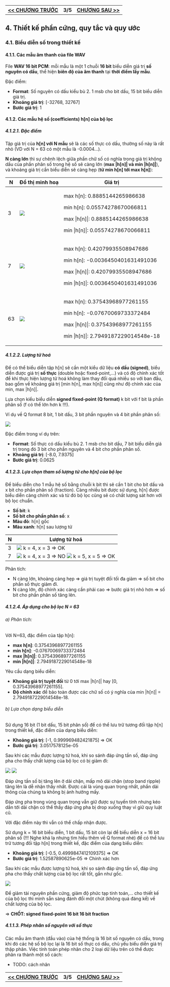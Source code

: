 <table>
    <th>
      <a href="./chap2.md"><< CHƯƠNG TRƯỚC</a>
    </th>
    <th>
      3/5
    </th>
    <th>
      <a href="./chap4.md">CHƯƠNG SAU >>
    </th>
</table>

## 4. Thiết kế phần cứng, quy tắc và quy ước

### 4.1. Biểu diễn số trong thiết kế

#### 4.1.1. Các mẫu âm thanh của file WAV

File __WAV 16 bit PCM__: mỗi mẫu là một 1 chuỗi __16 bit__ biểu diễn giá trị __số nguyên có dấu__, thể hiện __biên độ của âm thanh__ tại __thời điểm lấy mẫu__.

Đặc điểm:
- __Format__: Số nguyên có dấu kiểu bù 2. 1 msb cho bit dấu, 15 bit biểu diễn giá trị.
- __Khoảng giá trị__: [-32768, 32767]
- __Bước giá trị__: 1

#### 4.1.2. Các mẫu hệ số (coefficients) h[n] của bộ lọc

##### 4.1.2.1. Đặc điểm
Tập giá trị của __h[n] với N mẫu__ sẽ là các số thực có dấu, thường số này là rất nhỏ (VD với N = 63 có một mẫu là -0.0004...).

__N càng lớn__ thì sự chênh lệch giữa phần chữ số có nghĩa trong giá trị không dấu của phần phân số trong hệ số sẽ càng lớn (__max |h[n]| và min |h[n]|__), và khoảng giá trị cần biểu diễn sẽ càng hẹp (__từ min h[n] tới max h[n]__):

<table>
  <thead>
    <th>N</th>
    <th>Đồ thị minh hoạ</th>
    <th>Giá trị</th>
  </thead>
  <tbody>
    <tr>
      <td>
        3
      </td>
      <td>
        <img src="./Wav/imgs/hn_N3.png">
      </td>
      <td>
        <p>max h[n]: 0.8885144265986638</p>
        <p>min h[n]: 0.05574278670066811</p>
        <p>max |h[n]|: 0.8885144265986638</p>
        <p>min |h[n]|: 0.05574278670066811</p>
      </td>
    </tr>
    <tr>
      <td>
        7
      </td>
      <td>
        <img src="./Wav/imgs/hn_N7.png">
      </td>
      <td>
        <p>max h[n]: 0.42079935508947686</p>
        <p>min h[n]: -0.0036450401631491036</p>
        <p>max |h[n]|: 0.42079935508947686</p>
        <p>min |h[n]|: 0.0036450401631491036</p>
      </td>
    </tr>
    <tr>
      <td>
        63
      </td>
      <td>
        <img src="./Wav/imgs/hn_N63.png">
      </td>
      <td>
        <p>max h[n]: 0.37543968977261155</p>
        <p>min h[n]: -0.07670069733372484</p>
        <p>max |h[n]|: 0.37543968977261155</p>
        <p>min |h[n]|: 2.7949187229014548e-18</p>
      </td>
    </tr>
  </tbody>
</table>

##### 4.1.2.2. Lượng tử hoá
Để có thể biểu diễn tập h[n] sẽ cần một kiểu dữ liệu __có dấu (signed)__, biểu diễn được giá trị __số thực__ (double hoặc fixed-point,...) và có độ chính xác tốt để khi thực hiện lượng tử hoá không làm thay đổi quá nhiều so với ban đầu, bao gồm về khoảng giá trị [min h[n], max h[n]] cũng như độ chính xác của min, max |h[n]|.

Lựa chọn kiểu biểu diễn __signed fixed-point (Q format)__ k bit với f bit là phần phân số (f có thể lớn hơn k !!!).

Ví dụ về Q format 8 bit, 1 bit dấu, 3 bit phần nguyên và 4 bit phần phân số:

<img src="./Wav/imgs/q-format.gif">

Đặc điểm trong ví dụ trên:
- __Format__: Số thực có dấu kiểu bù 2. 1 msb cho bit dấu, 7 bit biểu diễn giá trị trong đó 3 bit cho phần nguyên và 4 bit cho phần phân số.
- __Khoảng giá trị__: [-8.0, 7.9375]
- __Bước giá trị__: 0.0625

##### 4.1.2.3. Lựa chọn tham số lượng tử cho h[n] của bộ lọc
Để biểu diễn cho 1 mẫu hệ số bằng chuỗi k bit thì sẽ cần 1 bit cho bit dấu và x bit cho phần phân số (fraction). Càng nhiều bit được sử dụng, h[n] được biểu diễn càng chính xác và từ đó bộ lọc cũng sẽ có chất lượng sát hơn với bộ lọc chuẩn.

* __Số bit__: k
* __Số bit cho phần phân số__: x
* __Màu đỏ__: h[n] gốc
* __Màu xanh__: h[n] sau lượng tử

<table>
  <thead>
    <th>N</th>
    <th>Lượng tử hoá</th>
  </thead>
  <tbody>
    <tr>
      <td>3</td>
      <td>
        <img src="./Wav/imgs/quantize_N3k4x3.png">
        k = 4, x = 3 => OK
      </td>
    </tr>
    <tr>
      <td>7</td>
      <td>
        <img src="./Wav/imgs/quantize_N7k4x3.png">
        k = 4, x = 3 => NO
        <img src="./Wav/imgs/quantize_N7k5x5.png">
        k = 5, x = 5 => OK
      </td>
    </tr>
  </tbody>
</table>

Phân tích:
- N càng lớn, khoảng càng hẹp => giá trị tuyệt đối tối đa giảm => số bit cho phần số thực giảm đi.
- N càng lớn, độ chính xác càng cần phải cao => bước giá trị nhỏ hơn => số bit cho phần phân số tăng lên.

##### 4.1.2.4. Áp dụng cho bộ lọc N = 63
###### a) Phân tích:
Với N=63, đặc điểm của tập h[n]:
- __max h[n]__: 0.37543968977261155
- __min h[n]__: -0.07670069733372484
- __max |h[n]|__: 0.37543968977261155
- __min |h[n]|__: 2.7949187229014548e-18

Yêu cầu dạng biểu diễn:
- __Khoảng giá trị tuyệt đối__ từ 0 tới max |h[n]| hay [0, 0.37543968977261155].
- __Độ chính xác__ để bảo toàn được các chữ số có ý nghĩa của min |h[n]| = 2.7949187229014548e-18.

###### b) Lựa chọn dạng biểu diễn
Sử dụng 16 bit (1 bit dấu, 15 bit phân số) để có thể lưu trữ tương đối tập h[n] trong thiết kế, đặc điểm của dạng biểu diễn:
- __Khoảng giá trị__: [-1, 0.999969482421875] => OK
- __Bước giá trị__: 3.0517578125e-05


Sau khi các mẫu được lượng tử hoá, khi so sánh đáp ứng tần số, đáp ứng pha cho thấy chất lượng của bộ lọc có bị giảm đi:

<img src="./Wav/imgs/quantized_freq_k16x15.png">

<img src="./Wav/imgs/quantized_phase_k16x15.png">

Đáp ứng tần số bị tăng lên ở dải chặn, mấp mô dải chặn (stop band ripple) tăng lên là dễ nhận thấy nhất. Được cái là vùng quan trọng nhất, phần dải thông của chúng ta không bị ảnh hưởng mấy.

Đáp ứng pha trong vùng quan trọng vẫn giữ được sự tuyến tính nhưng kéo dần tới dải chặn có thể thấy đáp ứng pha bị drop xuống thay vì giữ quy luật cũ.

Với đặc điểm này thì vẫn có thể chấp nhận được.

Sử dụng k = 16 bit biểu diễn, 1 bit dấu, 15 bit còn lại để biểu diễn x = 16 bit phân số (!!! Nghe khá lạ nhưng tìm hiểu thêm về Q format nhé) để có thể lưu trữ tương đối tập h[n] trong thiết kế, đặc điểm của dạng biểu diễn:
- __Khoảng giá trị__: [-0.5, 0.4999847412109375] => OK
- __Bước giá trị__: 1.52587890625e-05 => Chính xác hơn

Sau khi các mẫu được lượng tử hoá, khi so sánh đáp ứng tần số, đáp ứng pha cho thấy chất lượng của bộ lọc rất tốt, gần như gốc.

<img src="./Wav/imgs/quantized_freqphase_k16x16.png">

Để giảm tài nguyên phần cứng, giảm độ phức tạp tính toán,... cho thiết kế của bộ lọc thì mình sẵn sàng đánh đổi một chút (không quá đáng kể) về chất lượng của bộ lọc.

=> __CHỐT: signed fixed-point 16 bit 16 bit fraction__

##### 4.1.1.3. Phép nhân số nguyên với số thực

Các mẫu âm thanh (đầu vào) của hệ thống là 16 bit số nguyên có dấu, trong khi đó các hệ số bộ lọc lại là 16 bit số thực có dấu, chủ yếu biểu diễn giá trị thập phân. Việc tính toán phép nhân cho 2 loại dữ liệu trên có thể được phân ra thành một số cách:
- TODO: cách nhân


<table>
    <th>
      <a href="./chap2.md"><< CHƯƠNG TRƯỚC</a>
    </th>
    <th>
      3/5
    </th>
    <th>
      <a href="./chap4.md">CHƯƠNG SAU >>
    </th>
</table>